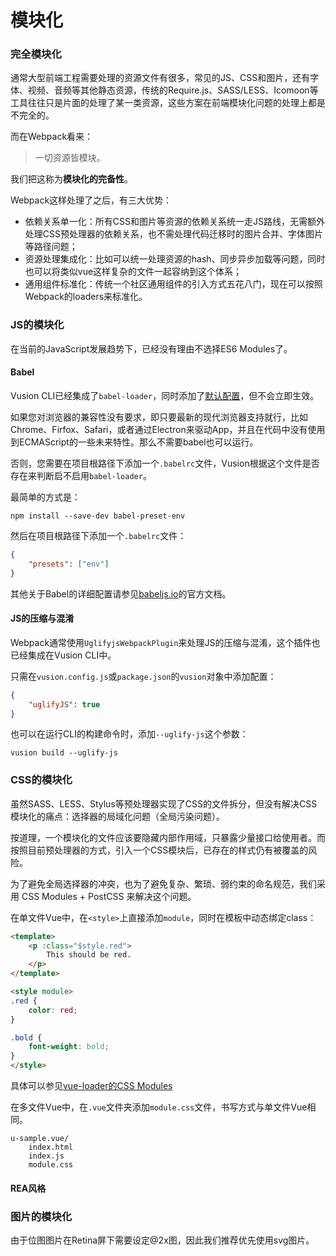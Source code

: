 # 模块化

### 完全模块化

通常大型前端工程需要处理的资源文件有很多，常见的JS、CSS和图片，还有字体、视频、音频等其他静态资源，传统的Require.js、SASS/LESS、Icomoon等工具往往只是片面的处理了某一类资源，这些方案在前端模块化问题的处理上都是不完全的。

而在Webpack看来：

> 一切资源皆模块。

我们把这称为**模块化的完备性**。

Webpack这样处理了之后，有三大优势：

- 依赖关系单一化：所有CSS和图片等资源的依赖关系统一走JS路线，无需额外处理CSS预处理器的依赖关系，也不需处理代码迁移时的图片合并、字体图片等路径问题；
- 资源处理集成化：比如可以统一处理资源的hash、同步异步加载等问题，同时也可以将类似vue这样复杂的文件一起容纳到这个体系；
- 通用组件标准化：传统一个社区通用组件的引入方式五花八门，现在可以按照Webpack的loaders来标准化。

### JS的模块化

在当前的JavaScript发展趋势下，已经没有理由不选择ES6 Modules了。

#### Babel

Vusion CLI已经集成了`babel-loader`，同时添加了[默认配置](https://github.com/vusion/vusion-cli/blob/master/webpack/base.js#L98)，但不会立即生效。

如果您对浏览器的兼容性没有要求，即只要最新的现代浏览器支持就行，比如Chrome、Firfox、Safari，或者通过Electron来驱动App，并且在代码中没有使用到ECMAScript的一些未来特性。那么不需要babel也可以运行。

否则，您需要在项目根路径下添加一个`.babelrc`文件，Vusion根据这个文件是否存在来判断启不启用`babel-loader`。

最简单的方式是：

``` shell
npm install --save-dev babel-preset-env
```

然后在项目根路径下添加一个`.babelrc`文件：

``` json
{
    "presets": ["env"]
}
```

其他关于Babel的详细配置请参见[babeljs.io](https://babeljs.io/)的官方文档。

#### JS的压缩与混淆

Webpack通常使用`UglifyjsWebpackPlugin`来处理JS的压缩与混淆，这个插件也已经集成在Vusion CLI中。

只需在`vusion.config.js`或`package.json`的`vusion`对象中添加配置：

``` json
{
    "uglifyJS": true
}
```

也可以在运行CLI的构建命令时，添加`--uglify-js`这个参数：

``` shell
vusion build --uglify-js
```

### CSS的模块化

虽然SASS、LESS、Stylus等预处理器实现了CSS的文件拆分，但没有解决CSS模块化的痛点：选择器的局域化问题（全局污染问题）。

按道理，一个模块化的文件应该要隐藏内部作用域，只暴露少量接口给使用者。而按照目前预处理器的方式，引入一个CSS模块后，已存在的样式仍有被覆盖的风险。

为了避免全局选择器的冲突，也为了避免复杂、繁琐、弱约束的命名规范，我们采用 CSS Modules + PostCSS 来解决这个问题。

在单文件Vue中，在`<style>`上直接添加`module`，同时在模板中动态绑定class：

``` html
<template>
    <p :class="$style.red">
        This should be red.
    </p>
</template>

<style module>
.red {
    color: red;
}

.bold {
    font-weight: bold;
}
</style>
```

具体可以参见[vue-loader的CSS Modules](https://vue-loader.vuejs.org/zh-cn/features/css-modules.html)

在多文件Vue中，在`.vue`文件夹添加`module.css`文件，书写方式与单文件Vue相同。

```
u-sample.vue/
    index.html
    index.js
    module.css
```

#### REA风格


### 图片的模块化

由于位图图片在Retina屏下需要设定@2x图，因此我们推荐优先使用svg图片。

